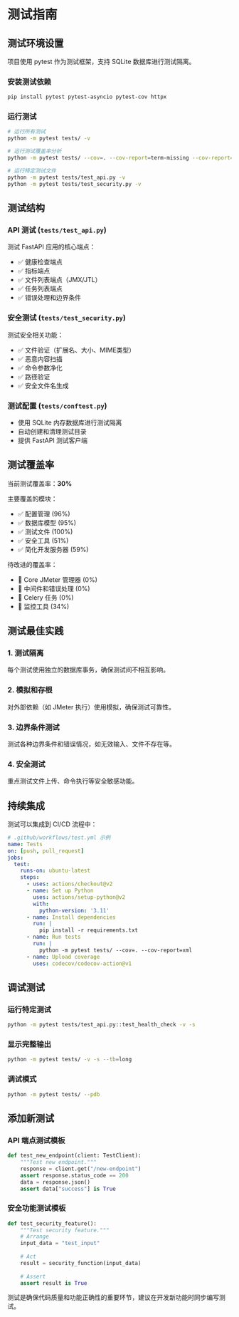 # 测试指南

## 测试环境设置

项目使用 pytest 作为测试框架，支持 SQLite 数据库进行测试隔离。

### 安装测试依赖

```bash
pip install pytest pytest-asyncio pytest-cov httpx
```

### 运行测试

```bash
# 运行所有测试
python -m pytest tests/ -v

# 运行测试覆盖率分析
python -m pytest tests/ --cov=. --cov-report=term-missing --cov-report=html

# 运行特定测试文件
python -m pytest tests/test_api.py -v
python -m pytest tests/test_security.py -v
```

## 测试结构

### API 测试 (`tests/test_api.py`)

测试 FastAPI 应用的核心端点：

- ✅ 健康检查端点
- ✅ 指标端点
- ✅ 文件列表端点（JMX/JTL）
- ✅ 任务列表端点
- ✅ 错误处理和边界条件

### 安全测试 (`tests/test_security.py`)

测试安全相关功能：

- ✅ 文件验证（扩展名、大小、MIME类型）
- ✅ 恶意内容扫描
- ✅ 命令参数净化
- ✅ 路径验证
- ✅ 安全文件名生成

### 测试配置 (`tests/conftest.py`)

- 使用 SQLite 内存数据库进行测试隔离
- 自动创建和清理测试目录
- 提供 FastAPI 测试客户端

## 测试覆盖率

当前测试覆盖率：**30%**

主要覆盖的模块：
- ✅ 配置管理 (96%)
- ✅ 数据库模型 (95%)
- ✅ 测试文件 (100%)
- ✅ 安全工具 (51%)
- ✅ 简化开发服务器 (59%)

待改进的覆盖率：
- 🔄 Core JMeter 管理器 (0%)
- 🔄 中间件和错误处理 (0%)
- 🔄 Celery 任务 (0%)
- 🔄 监控工具 (34%)

## 测试最佳实践

### 1. 测试隔离
每个测试使用独立的数据库事务，确保测试间不相互影响。

### 2. 模拟和存根
对外部依赖（如 JMeter 执行）使用模拟，确保测试可靠性。

### 3. 边界条件测试
测试各种边界条件和错误情况，如无效输入、文件不存在等。

### 4. 安全测试
重点测试文件上传、命令执行等安全敏感功能。

## 持续集成

测试可以集成到 CI/CD 流程中：

```yaml
# .github/workflows/test.yml 示例
name: Tests
on: [push, pull_request]
jobs:
  test:
    runs-on: ubuntu-latest
    steps:
      - uses: actions/checkout@v2
      - name: Set up Python
        uses: actions/setup-python@v2
        with:
          python-version: '3.11'
      - name: Install dependencies
        run: |
          pip install -r requirements.txt
      - name: Run tests
        run: |
          python -m pytest tests/ --cov=. --cov-report=xml
      - name: Upload coverage
        uses: codecov/codecov-action@v1
```

## 调试测试

### 运行特定测试
```bash
python -m pytest tests/test_api.py::test_health_check -v -s
```

### 显示完整输出
```bash
python -m pytest tests/ -v -s --tb=long
```

### 调试模式
```bash
python -m pytest tests/ --pdb
```

## 添加新测试

### API 端点测试模板
```python
def test_new_endpoint(client: TestClient):
    """Test new endpoint."""
    response = client.get("/new-endpoint")
    assert response.status_code == 200
    data = response.json()
    assert data["success"] is True
```

### 安全功能测试模板
```python
def test_security_feature():
    """Test security feature."""
    # Arrange
    input_data = "test_input"
    
    # Act
    result = security_function(input_data)
    
    # Assert
    assert result is True
```

测试是确保代码质量和功能正确性的重要环节，建议在开发新功能时同步编写测试。